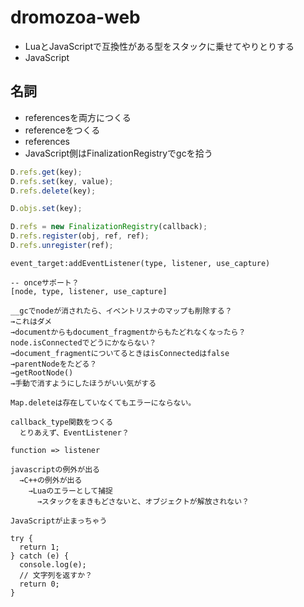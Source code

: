 # dromozoa-web

- LuaとJavaScriptで互換性がある型をスタックに乗せてやりとりする
- JavaScript

## 名詞

- referencesを両方につくる
- referenceをつくる
- references
- JavaScript側はFinalizationRegistryでgcを拾う

``` JavaScript
D.refs.get(key);
D.refs.set(key, value);
D.refs.delete(key);
```

``` JavaScript
D.objs.set(key);

D.refs = new FinalizationRegistry(callback);
D.refs.register(obj, ref, ref);
D.refs.unregister(ref);
```

```
event_target:addEventListener(type, listener, use_capture)

-- onceサポート？
[node, type, listener, use_capture]

__gcでnodeが消されたら、イベントリスナのマップも削除する？
→これはダメ
→documentからもdocument_fragmentからもたどれなくなったら？
node.isConnectedでどうにかならない？
→document_fragmentについてるときはisConnectedはfalse
→parentNodeをたどる？
→getRootNode()
→手動で消すようにしたほうがいい気がする

Map.deleteは存在していなくてもエラーにならない。

callback_type関数をつくる
  とりあえず、EventListener？

function => listener

javascriptの例外が出る
  →C++の例外が出る
    →Luaのエラーとして捕捉
      →スタックをまきもどさないと、オブジェクトが解放されない？

JavaScriptが止まっちゃう

try {
  return 1;
} catch (e) {
  console.log(e);
  // 文字列を返すか？
  return 0;
}
```


